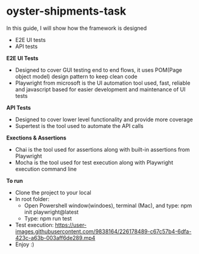 # oyster-shipments-task
In this guide, I will show how the framework is designed
- E2E UI tests
- API tests

**E2E UI Tests**
- Designed to cover GUI testing end to end flows, it uses POM(Page object model) design pattern to keep clean code
- Playwright from microsoft is the UI automation tool used, fast, reliable and javascript based for easier development and maintenance of UI tests

**API Tests**
- Designed to cover lower level functionality and provide more coverage
- Supertest is the tool used to automate the API calls

**Exections & Assertions**
- Chai is the tool used for assertions along with built-in assertions from Playwright
- Mocha is the tool used for test execution along with Playwright execution command line

**To run**
- Clone the project to your local
- In root folder:
  - Open Powershell window(windoes), terminal (Mac), and type: npm init playwright@latest
  - Type: npm run test
- Test execution: https://user-images.githubusercontent.com/9838164/226178489-c67c57b4-6dfa-423c-a63b-003aff6de289.mp4
- Enjoy :)


